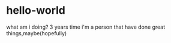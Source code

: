 # hello-world
what am i doing?
3 years time i'm a person that have done great things,maybe(hopefully)
